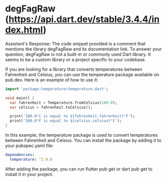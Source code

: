 # degFagRaw (https://api.dart.dev/stable/3.4.4/index.html)

Assistant's Response:
The code snippet provided is a comment that mentions the library degFagRaw and its documentation link. To answer your question, degFagRaw is not a built-in or commonly used Dart library. It seems to be a custom library or a project specific to your codebase.

If you are looking for a library that converts temperatures between Fahrenheit and Celsius, you can use the temperature package available on pub.dev. Here is an example of how to use it:
```dart
import 'package:temperature/temperature.dart';

void main() {
  var fahrenheit = Temperature.fromCelsius(100.0);
  var celsius = fahrenheit.toCelsius();

  print('100.0°C is equal to ${fahrenheit.fahrenheit}°F');
  print('100.0°F is equal to ${celsius.celsius}°C');
}
```
In this example, the temperature package is used to convert temperatures between Fahrenheit and Celsius. You can install the package by adding it to your pubspec.yaml file:
```yaml
dependencies:
  temperature: ^2.0.0
```
After adding the package, you can run flutter pub get or dart pub get to install it in your project.